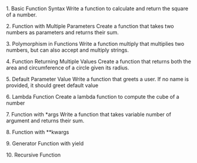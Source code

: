 <summar>1. Basic Function Syntax
<summar> Write a function to calculate and return the square of a number.

<summar>2. Function with Multiple Parameters
<summar> Create a function that takes two numbers as parameters and returns their sum.

<summar>3. Polymorphism in Functions
<summar> Write a function multiply that multiplies two numbers, but can also accept and multiply strings.

<summar>4. Function Returning Multiple Values
<summar> Create a function that returns both the area and circumference of a circle given its radius.

<summar>5. Default Parameter Value
<summar> Write a function that greets a user. If no name is provided, it should greet default value

<summar>6. Lambda Function
<summar> Create a lambda function to compute the cube of a number

<summar>7. Function with *args
<summar> Write a function that takes variable number of argument and returns their sum.

<summar>8. Function with **kwargs
<summar>

<summar>9. Generator Function with yield
<summar> 

<summar>10. Recursive Function
<summar> 
